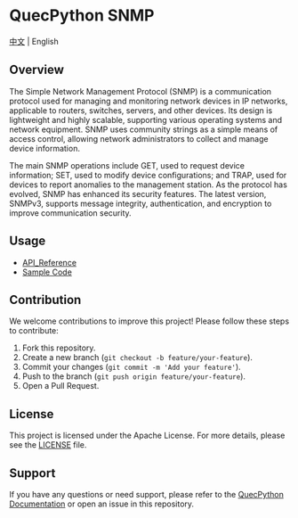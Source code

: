 # QuecPython SNMP

[中文](./README_ZH.md) | English

## Overview

The Simple Network Management Protocol (SNMP) is a communication protocol used for managing and monitoring network devices in IP networks, applicable to routers, switches, servers, and other devices. Its design is lightweight and highly scalable, supporting various operating systems and network equipment. SNMP uses community strings as a simple means of access control, allowing network administrators to collect and manage device information.

The main SNMP operations include GET, used to request device information; SET, used to modify device configurations; and TRAP, used for devices to report anomalies to the management station. As the protocol has evolved, SNMP has enhanced its security features. The latest version, SNMPv3, supports message integrity, authentication, and encryption to improve communication security.

## Usage

- [API_Reference](./docs/en/API_Reference.md)
- [Sample Code](./code/snmp_api.py)

## Contribution

We welcome contributions to improve this project! Please follow these steps to contribute:

1. Fork this repository.
2. Create a new branch (`git checkout -b feature/your-feature`).
3. Commit your changes (`git commit -m 'Add your feature'`).
4. Push to the branch (`git push origin feature/your-feature`).
5. Open a Pull Request.

## License

This project is licensed under the Apache License. For more details, please see the [LICENSE](./LICENSE) file.

## Support

If you have any questions or need support, please refer to the [QuecPython Documentation](https://python.quectel.com/doc) or open an issue in this repository.